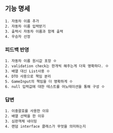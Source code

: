 ## 기능 명세

    1. 자동차 이름 추가
    2. 자동차 이름 입력받기
    3. 출력시 자동차 이름과 함께 출력
    4. 우승자 선정

### 피드백 반영

    1. 자동차 이름 원시값 포장 ㅇ
    2. validation check는 한개씩 해주는게 더욱 명확하다. ㅇ
    3. 배열 대신 List사용 ㅇ
    4. DTO 사용으로 책임 분리
    5. GameInput의 책임을 더 명확하게 ㅇ
    6. null 입력값에 대한 테스트를 어노테이션을 통해 구성 ㅇ

### 답변

    1. 이중괄호를 사용한 이유
    2. 배열 선택을 한 이유
    3. 심판객체 네이밍
    4. 랜덤 interface 클래스가 무엇을 의미하는지